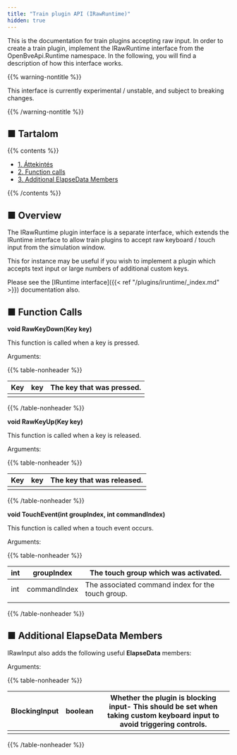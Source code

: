 ```yaml
---
title: "Train plugin API (IRawRuntime)"
hidden: true
---
```


This is the documentation for train plugins accepting raw input. In order to create a train plugin, implement the IRawRuntime interface from the OpenBveApi.Runtime namespace. In the following, you will find a description of how this interface works.

{{% warning-nontitle %}}

This interface is currently experimental / unstable, and subject to breaking changes.

{{% /warning-nontitle %}}

## ■ Tartalom

{{% contents %}}

- [1. Áttekintés](#overview)
- [2. Function calls](#functions)
- [3. Additional ElapseData Members](#elapse)

{{% /contents %}}

## <a name="overview"></a>■ Overview

The IRawRuntime plugin interface is a separate interface, which extends the IRuntime interface to allow train plugins to accept raw keyboard / touch input from the simulation window.

This for instance may be useful if you wish to implement a plugin which accepts text input or large numbers of additional custom keys.

Please see the [IRuntime interface]({{< ref "/plugins/iruntime/_index.md" >}}) documentation also.

## <a name="functions"></a>■ Function Calls

**void RawKeyDown(Key key)**

This function is called when a key is pressed.

Arguments:  

{{% table-nonheader %}}

| Key | key  | The key that was pressed. |
| --- | ---- | ------------------------- |
|     |      |                           |

{{% /table-nonheader %}}

**void RawKeyUp(Key key)**

This function is called when a key is released.

Arguments:  

{{% table-nonheader %}}

| Key | key  | The key that was released. |
| --- | ---- | -------------------------- |
|     |      |                            |

{{% /table-nonheader %}}

**void TouchEvent(int groupIndex, int commandIndex)**

This function is called when a touch event occurs.

Arguments:  

{{% table-nonheader %}}

| int | groupIndex    | The touch group which was activated.              |
| --- | ------------- | ------------------------------------------------- |
| int | commandIndex  | The associated command index for the touch group. |
|     |               |                                                   |

{{% /table-nonheader %}}

## <a name="elapse"></a>■ Additional ElapseData Members

IRawInput also adds the following useful **ElapseData** members:

Arguments:  

{{% table-nonheader %}}

| BlockingInput | boolean  | Whether the plugin is blocking input- This should be set when taking custom keyboard input to avoid triggering controls. |
| ------------- | -------- | ------------------------------------------------------------------------------------------------------------------------ |
|               |          |                                                                                                                          |

{{% /table-nonheader %}}